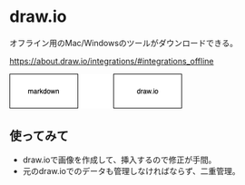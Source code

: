 # draw.io

オフライン用のMac/Windowsのツールがダウンロードできる。

https://about.draw.io/integrations/#integrations_offline

![draw.ioで作成した画像](practice.draw.io.png "画像")

## 使ってみて

* draw.ioで画像を作成して、挿入するので修正が手間。
* 元のdraw.ioでのデータも管理しなければならず、二重管理。